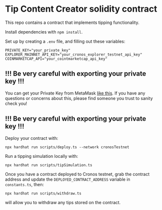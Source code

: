 # Tip Content Creator solidity contract

This repo contains a contract that implements tipping functionality.

Install dependencies with `npm install`.

Set up by creating a `.env` file, and filling out these variables:

```
PRIVATE_KEY="your_private_key"
EXPLORER_MAINNET_API_KEY="your_cronos_explorer_testnet_api_key"
COINMARKETCAP_API="your_cointmarketcap_api_key"
```

## !!! Be very careful with exporting your private key !!!

You can get your Private Key from MetaMask [like this](https://metamask.zendesk.com/hc/en-us/articles/360015289632-How-to-Export-an-Account-Private-Key).
If you have any questions or concerns about this, please find someone you trust to sanity check you!

## !!! Be very careful with exporting your private key !!!

Deploy your contract with:

```
npx hardhat run scripts/deploy.ts --network cronosTestnet
```

Run a tipping simulation locally with:

```
npx hardhat run scripts/tipSimulation.ts
```

Once you have a contract deployed to Cronos testnet, grab the contract address and update the `DEPLOYED_CONTRACT_ADDRESS` variable in `constants.ts`, then:

```
npx hardhat run scripts/withdraw.ts
```

will allow you to withdraw any tips stored on the contract.
